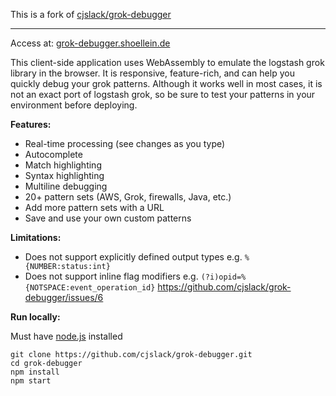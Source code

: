 This is a fork of [cjslack/grok-debugger](https://github.com/cjslack/grok-debugger)

---

Access at:
[grok-debugger.shoellein.de](https://grok-debugger.shoellein.de)

This client-side application uses WebAssembly to emulate the logstash grok library in the browser. It is responsive, feature-rich, and can help you quickly debug your grok patterns. Although it works well in most cases, it is not an exact port of logstash grok, so be sure to test your patterns in your environment before deploying. 

**Features:**

- Real-time processing (see changes as you type)
- Autocomplete
- Match highlighting
- Syntax highlighting
- Multiline debugging
- 20+ pattern sets (AWS, Grok, firewalls, Java, etc.)
- Add more pattern sets with a URL
- Save and use your own custom patterns

**Limitations:**

- Does not support explicitly defined output types e.g. `%{NUMBER:status:int}`
- Does not support inline flag modifiers e.g. `(?i)opid=%{NOTSPACE:event_operation_id}` https://github.com/cjslack/grok-debugger/issues/6

**Run locally:**

Must have [node.js](https://nodejs.org/en) installed
```
git clone https://github.com/cjslack/grok-debugger.git
cd grok-debugger
npm install
npm start
```